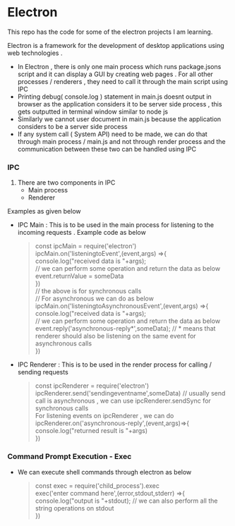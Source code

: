 # Electron

This repo has the code for some of the electron projects I am learning.

Electron is a framework for the development of desktop applications using web technologies .

* In Electron , there is only one main process which runs package.jsons script and it can display a GUI by creating web pages . For all other processes / renderers , they need to   call it through the main script  using IPC 
* Printing debug( console.log ) statement in main.js doesnt output in browser as the application considers it to be server side process , this gets outputted in terminal window 
  similar to node js
* Similarly we cannot user document in main.js because the application considers to be a server side process
* If any system call ( System API) need to be made, we can do that through main process / main.js and not through render process and the communication between these two can be
  handled using IPC

### IPC

1. There are two components in IPC
   * Main process
   * Renderer

Examples as given below

* IPC Main : This is to be used in the main process for listening to the incoming requests . Example code as below
  > const ipcMain = require('electron') <br />
    ipcMain.on('listeningtoEvent',(event,args) =>{ <br />
       console.log("received data is "+args); <br />
       // we can perform some operation and return the data as below <br />
       event.returnValue = someData <br />
    }) <br />
    // the above is for synchronous calls <br />
    // For asynchronous we can do as below  <br />
    ipcMain.on('listeningtoAsynchronousEvent',(event,args) =>{ <br />
       console.log("received data is "+args); <br />
       // we can perform some operation and return the data as below <br />
       event.reply('asynchronous-reply*',someData);  // * means that renderer should also be listening on the same event for asynchronous calls <br />
    }) <br />
* IPC Renderer : This is to be used in the render process for calling / sending requests <br />
  > const ipcRenderer = require('electron') <br />
    ipcRenderer.send('sendingeventname',someData)  // usually send call is asynchronous , we can use ipcRenderer.sendSync for synchronous calls <br />
    For listening events on ipcRenderer , we can do <br />
    ipcRenderer.on('asynchronous-reply',(event,args)=>{ <br />
      console.log("returned result is "+args) <br />
    })

### Command Prompt Execution - Exec
* We can execute shell commands through electron as below
  > const exec = require('child_process').exec <br />
    exec('enter command here',(error,stdout,stderr) =>{ <br />
      console.log("output is "+stdout); // we can also perform all the string operations on stdout <br />
    })
